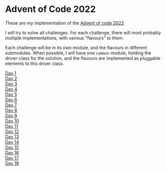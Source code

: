 # Advent of Code 2022
These are my implementation of the [Advent of code 2022][adventOfCode2022]

I will try to solve all challenges. For each challenge, there will most probably multiple implementations, with various "flavours" to them.

Each challenge will be in its own module, and the flavours in different submodules. When possible, I will have one `common` module, holding the driver-class for the solution, and the flavours are implemented as pluggable elements to this driver class.

[Day 1](./day-1/README.md)<br>
[Day 2](./day-2/README.md)<br>
[Day 3](./day-3/README.md)<br>
[Day 4](./day-4/README.md)<br>
[Day 5](./day-5/README.md)<br>
[Day 6](./day-6/README.md)<br>
[Day 7](./day-7/README.md)<br>
[Day 8](./day-8/README.md)<br>
[Day 9](./day-9/README.md)<br>
[Day 10](./day-10/README.md)<br>
[Day 11](./day-11/README.md)<br>
[Day 12](./day-12/README.md)<br>
[Day 13](./day-13/README.md)<br>
[Day 14](./day-14/README.md)<br>
[Day 15](./day-15/README.md)<br>
[Day 16](./day-16/README.md)<br>
[Day 17](./day-17/README.md)<br>
[Day 18](./day-18/README.md)

[adventOfCode2022]: https://adventofcode.com/2022
